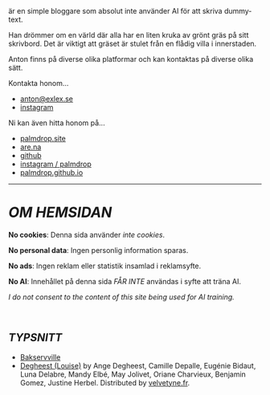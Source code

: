 <script>
  import TitleText from "$lib/components/text/TitleText.svelte";
</script>

<TitleText>
  är en simple bloggare som absolut inte använder AI för att skriva dummy-text.
</TitleText>

Han drömmer om en värld där alla har en liten kruka av grönt gräs på sitt skrivbord.
Det är viktigt att gräset är stulet från en flådig villa i innerstaden.

Anton finns på diverse olika platformar och kan kontaktas på diverse olika sätt.

Kontakta honom...

* [anton@exlex.se](mailto:anton@exlex.se)
* [instagram](https://www.instagram.com/__.a.__.n.__.t.__.o.__.n.__/)

Ni kan även hitta honom på...
* [palmdrop.site](https://palmdrop.site)
* [are.na](https://are.na/palmdrop)
* [github](https://github.io/palmdrop)
* [instagram / palmdrop](https://instagram.com/palmdrop)
* [palmdrop.github.io](https://palmdrop.github.io)

---

# *OM HEMSIDAN*

**No cookies**: Denna sida använder *inte cookies*.

**No personal data**: Ingen personlig information sparas.

**No ads**: Ingen reklam eller statistik insamlad i reklamsyfte.

**No AI**: Innehållet på denna sida *FÅR INTE* användas i syfte att träna AI.

*I do not consent to the content of this site being used for AI training.*

<br>

## *TYPSNITT*
* [Bakservville](https://en.wikipedia.org/wiki/Baskerville#:~:text=Baskerville%20is%20classified%20as%20a,Transitional%20serif)
* [Degheest (Louise)](https://velvetyne.fr/fonts/degheest/) by Ange Degheest, Camille Depalle, Eugénie Bidaut, Luna Delabre, Mandy Elbé, May Jolivet, Oriane Charvieux, Benjamin Gomez, Justine Herbel. Distributed by [velvetyne.fr](https://velvetyne.fr/).